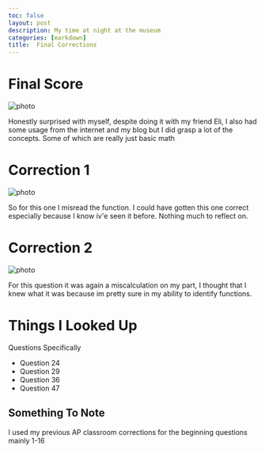 ```yaml
---
toc: false
layout: post
description: My time at night at the museum
categories: [markdown]
title:  Final Corrections
---
```


# Final Score


![photo]({{site.baseurl}}/images/Test_Final_Score.png)


Honestly surprised with myself, despite doing it with my friend Eli, I also had some usage from the internet and my blog but I did grasp a lot of the concepts. Some of which are really just basic math
# Correction 1


![photo]({{site.baseurl}}/images/Q2_Correction.png)


So for this one I misread the function. I could have gotten this one correct especially because I know iv'e seen it before. Nothing much to reflect on.


# Correction 2


![photo]({{site.baseurl}}/images/Q1_incorrect.png)

For this question it was again a miscalculation on my part, I thought that I knew what it was because im pretty sure in my ability to identify functions.


# Things I Looked Up


Questions Specifically


- Question 24
- Question 29
- Question 36
- Question 47


## Something To Note


I used my previous AP classroom corrections for the beginning questions mainly 1-16